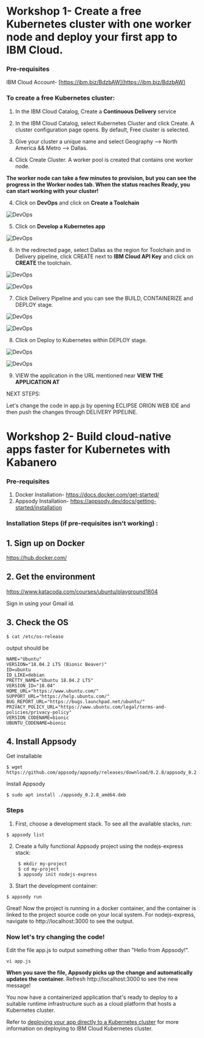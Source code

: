 # Workshop 1- Create a free Kubernetes cluster with one worker node and deploy your first app to IBM Cloud.

### Pre-requisites

IBM Cloud Account- [https://ibm.biz/BdzbAW](https://ibm.biz/BdzbAW)

### To create a free Kubernetes cluster:

1. In the IBM Cloud Catalog, Create a **Continuous Delivery** service

1. In the IBM Cloud Catalog, select Kubernetes Cluster and click Create. A cluster configuration page opens. By default, Free cluster is selected.

2. Give your cluster a unique name and select Geography --> North America && Metro --> Dallas.

3. Click Create Cluster. A worker pool is created that contains one worker node.

**The worker node can take a few minutes to provision, but you can see the progress in the Worker nodes tab. When the status reaches Ready, you can start working with your cluster!**

4. Click on **DevOps** and click on **Create a Toolchain** 

![DevOps](/images/9.png)

5. Click on **Develop a Kubernetes app** 

![DevOps](/images/1.png)

6. In the redirected page, select Dallas as the region for Toolchain and in Delivery pipeline, click CREATE next to **IBM Cloud API Key** and click on **CREATE** the toolchain.

![DevOps](/images/8.png)

![DevOps](/images/7.png)

7. Click Delivery Pipeline and you can see the BUILD, CONTAINERIZE and DEPLOY stage.

![DevOps](/images/6.png)

![DevOps](/images/delivery_pipeline.png)

8. Click on Deploy to Kubernetes within DEPLOY stage.

![DevOps](/images/2.png)

![DevOps](/images/5.png)

9. VIEW the application in the URL mentioned near **VIEW THE APPLICATION AT**


NEXT STEPS:

Let's change the code in app.js by opening ECLIPSE ORION WEB IDE and then push the changes through DELIVERY PIPELINE.

# Workshop 2- Build cloud-native apps faster for Kubernetes with Kabanero

### Pre-requisites

1. Docker Installation- https://docs.docker.com/get-started/
2. Appsody Installation- https://appsody.dev/docs/getting-started/installation

### Installation Steps (if pre-requisites isn't working) :

## 1. Sign up on Docker
https://hub.docker.com/

## 2. Get the environment

https://www.katacoda.com/courses/ubuntu/playground1804

Sign in using your Gmail id.


## 3. Check the OS

```
$ cat /etc/os-release
```

output should be

```
NAME="Ubuntu"
VERSION="18.04.2 LTS (Bionic Beaver)"
ID=ubuntu
ID_LIKE=debian
PRETTY_NAME="Ubuntu 18.04.2 LTS"
VERSION_ID="18.04"
HOME_URL="https://www.ubuntu.com/"
SUPPORT_URL="https://help.ubuntu.com/"
BUG_REPORT_URL="https://bugs.launchpad.net/ubuntu/"
PRIVACY_POLICY_URL="https://www.ubuntu.com/legal/terms-and-policies/privacy-policy"
VERSION_CODENAME=bionic
UBUNTU_CODENAME=bionic
```

## 4. Install Appsody

Get installable
```
$ wget https://github.com/appsody/appsody/releases/download/0.2.8/appsody_0.2.8_amd64.deb
```

Install Appsody
```
$ sudo apt install ./appsody_0.2.8_amd64.deb

```

### Steps

1. First, choose a development stack. To see all the available stacks, run:

``
      $ appsody list
            ``

2. Create a fully functional Appsody project using the nodejs-express stack:

     ```
      $ mkdir my-project
      $ cd my-project
      $ appsody init nodejs-express
      ```

3. Start the development container:

``
      $ appsody run
``

Great! Now the project is running in a docker container, and the container is linked to the project source code on your local system. For nodejs-express, navigate to http://localhost:3000 to see the output.


### Now let's try changing the code!


Edit the file app.js to output something other than "Hello from Appsody!".

``
vi app.js
``

**When you save the file, Appsody picks up the change and automatically updates the container.** Refresh http://localhost:3000 to see the new message!


You now have a containerized application that's ready to deploy to a suitable runtime infrastructure such as a cloud platform that hosts a Kubernetes cluster.


Refer to [deploying your app directly to a Kubernetes cluster](https://appsody.dev/docs/using-appsody/building-and-deploying) for more information on deploying to IBM Cloud Kubernetes cluster.
